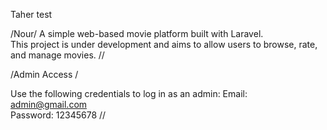 

Taher test

/Nour/
A simple web-based movie platform built with Laravel.  
This project is under development and aims to allow users to browse, rate, and manage movies.
//


/Admin Access /

Use the following credentials to log in as an admin:
Email: admin@gmail.com  
Password: 12345678
//

